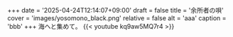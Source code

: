 +++
date = '2025-04-24T12:14:07+09:00'
draft = false
title = '余所者の唄'
cover = 'images/yosomono_black.png'
relative = false
alt = 'aaa'
caption = 'bbb'
+++
海へと集めて。
{{< youtube kq9aw5MQ7r4 >}}